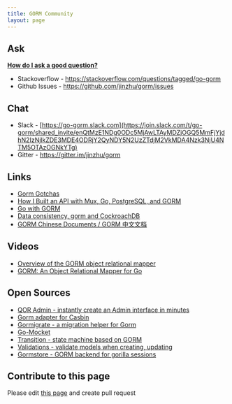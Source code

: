```yaml
---
title: GORM Community
layout: page
---
```

## Ask

**[How do I ask a good question?](https://stackoverflow.com/help/how-to-ask)**

* Stackoverflow - <https://stackoverflow.com/questions/tagged/go-gorm>
* Github Issues - <https://github.com/jinzhu/gorm/issues>

## Chat

* Slack - [https://go-gorm.slack.com](https://join.slack.com/t/go-gorm/shared_invite/enQtMzE1NDg0ODc5MjAwLTAyMDZjOGQ5MmFjYjdhN2IzNjlkZDE3MDE4ODRjY2QyNDY5N2UzZTdjM2VkMDA4Nzk3NjU4NTM5OTAzOGNkYTg)
* Gitter - <https://gitter.im/jinzhu/gorm>

## Links

* [Gorm Gotchas](https://blog.depado.eu/post/gorm-gotchas)
* [How I Built an API with Mux, Go, PostgreSQL, and GORM](https://dev.to/aspittel/how-i-built-an-api-with-mux-go-postgresql-and-gorm-5ah8)
* [Go with GORM](http://mindbowser.com/golang-go-with-gorm-2/)
* [Data consistency, gorm and CockroachDB](http://callistaenterprise.se/blogg/teknik/2018/02/14/go-blog-series-part13/)
* [GORM Chinese Documents / GORM 中文文档](https://jasperxu.github.io/gorm-zh/)

## Videos

* [Overview of the GORM object relational mapper](https://www.youtube.com/watch?v=nVD9acHituc)
* [GORM: An Object Relational Mapper for Go](https://www.pluralsight.com/courses/gorm-go-object-relational-mapper)

## Open Sources

* [QOR Admin - instantly create an Admin interface in minutes](http://getqor.com)
* [Gorm adapter for Casbin](https://github.com/casbin/gorm-adapter)
* [Gormigrate - a migration helper for Gorm](https://github.com/go-gormigrate/gormigrate)
* [Go-Mocket](https://github.com/Selvatico/go-mocket)
* [Transition - state machine based on GORM](https://github.com/qor/transition)
* [Validations - validate models when creating, updating](https://github.com/qor/validations)
* [Gormstore - GORM backend for gorilla sessions](https://github.com/wader/gormstore)

## Contribute to this page

Please edit [this page](https://github.com/jinzhu/gorm.io/edit/master/pages/community.md) and create pull request